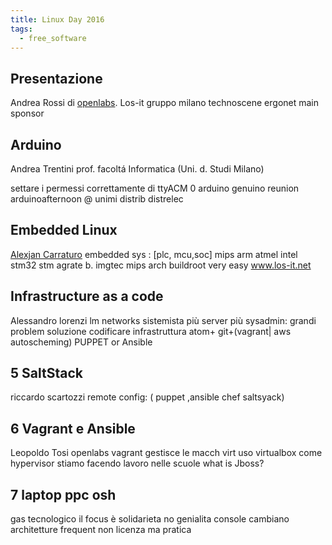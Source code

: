 ```yaml
---
title: Linux Day 2016
tags:
  - free_software
---
```


## Presentazione

Andrea Rossi di [openlabs](openlabs.it).
Los-it gruppo
milano technoscene
ergonet main sponsor

## Arduino

Andrea Trentini prof. facoltá Informatica (Uni. d. Studi Milano)

settare i permessi correttamente di ttyACM 0
arduino genuino reunion
arduinoafternoon @ unimi
distrib distrelec

## Embedded Linux

[Alexjan Carraturo](axjslack.wordpress.com )
embedded sys : [plc, mcu,soc]
mips arm atmel intel
stm32 stm agrate b.
imgtec mips arch
buildroot very easy
www.los-it.net

## Infrastructure as a code

Alessandro lorenzi lm networks sistemista
più server più sysadmin: grandi problem
soluzione codificare infrastruttura
atom+ git+(vagrant| aws autoscheming)
PUPPET or Ansible

## 5 SaltStack

riccardo scartozzi
remote config: (
puppet ,ansible chef saltsyack)

## 6 Vagrant e Ansible
Leopoldo Tosi openlabs
vagrant gestisce le macch virt
uso virtualbox come hypervisor
stiamo facendo lavoro nelle scuole
what is Jboss?

## 7 laptop ppc osh
gas tecnologico
il focus è solidarieta no genialita
console cambiano architetture frequent
non licenza ma pratica
